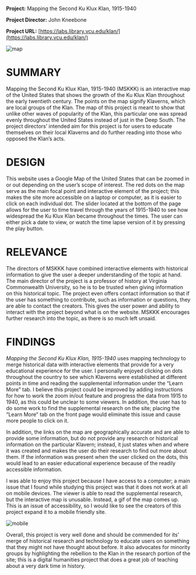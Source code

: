 **Project:** Mapping the Second Ku Klux Klan, 1915-1940

**Project Director:** John Kneebone

**Project URL:** [https://labs.library.vcu.edu/klan/](https://labs.library.vcu.edu/klan/)

![map](https://madelynritter.github.io/Madelyns-Blog/images/map.jpg)

# **SUMMARY**

Mapping the Second Ku Klux Klan, 1915-1940 (MSKKK) is an interactive map of the United States that shows the growth of the Ku Klux Klan throughout the early twentieth century. The points on the map signify Klaverns, which are local groups of the Klan. The map of this project is meant to show that unlike other waves of popularity of the Klan, this particular one was spread evenly throughout the United States instead of just in the Deep South. The project directors’ intended aim for this project is for users to educate themselves on their local Klaverns and do further reading into those who opposed the Klan’s acts.

# **DESIGN**

This website uses a Google Map of the United States that can be zoomed in or out depending on the user’s scope of interest. The red dots on the map serve as the main focal point and interactive element of the project; this makes the site more accessible on a laptop or computer, as it is easier to click on each individual dot. The slider located at the bottom of the page allows for the user to time travel through the years of 1915-1940 to see how widespread the Ku Klux Klan became throughout the times. The user can either pick a date to view, or watch the time lapse version of it by pressing the play button.

# **RELEVANCE**

The directors of MSKKK have combined interactive elements with historical information to give the user a deeper understanding of the topic at hand. The main director of the project is a professor of history at Virginia Commonwealth University, so he is to be trusted when giving information on this historical topic. The project even offers contact information so that if the user has something to contribute, such as information or questions, they are able to contact the creators. This gives the user power and ability to interact with the project beyond what is on the website. MSKKK encourages further research into the topic, as there is so much left unsaid.

# **FINDINGS**

*Mapping the Second Ku Klux Klan, 1915-1940* uses mapping technology to merge historical data with interactive elements that provide for a very educational experience for the user. I personally enjoyed clicking on dots throughout the country to see which Klaverns were established at different points in time and reading the supplemental information under the “Learn More” tab. I believe this project could be improved by adding instructions for how to work the zoom in/out feature and progress the data from 1915 to 1940, as this could be unclear to some viewers. In addition, the user has to do some work to find the supplemental research on the site; placing the “Learn More” tab on the front page would eliminate this issue and cause more people to click on it.

In addition, the links on the map are geographically accurate and are able to provide some information, but do not provide any research or historical information on the particular Klavern; instead, it just states when and where it was created and makes the user do their research to find out more about them. If the information was present when the user clicked on the dots, this would lead to an easier educational experience because of the readily accessible information.

I was able to enjoy this project because I have access to a computer; a main issue that I found while studying this project was that it does not work at all on mobile devices. The viewer is able to read the supplemental research, but the interactive map is unusable. Instead, a gif of the map comes up. This is an issue of accessibility, so I would like to see the creators of this project expand it to a mobile friendly site.

![mobile](https://madelynritter.github.io/Madelyns-Blog/images/mobile.jpg)

Overall, this project is very well done and should be commended for its’ merge of historical research and technology to educate users on something that they might not have thought about before. It also advocates for minority groups by highlighting the rebellion to the Klan in the research portion of the site; this is a digital humanities project that does a great job of teaching about a very dark time in history.
